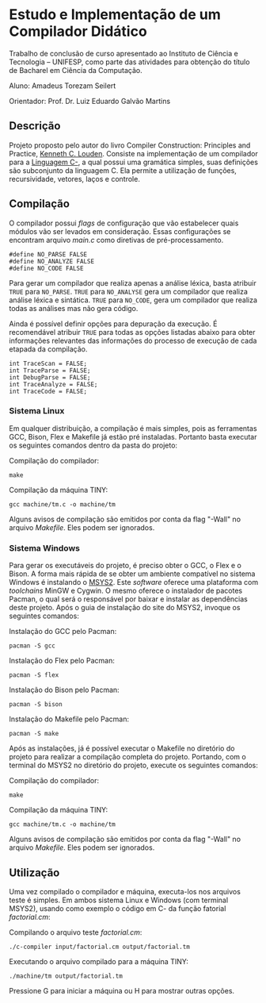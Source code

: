 # Estudo e Implementação de um Compilador Didático
Trabalho de conclusão de curso apresentado ao Instituto de Ciência e Tecnologia – UNIFESP, como parte das atividades para obtenção do título de Bacharel em Ciência da Computação.

Aluno: Amadeus Torezam Seilert

Orientador: Prof. Dr. Luiz Eduardo Galvão Martins
## Descrição

Projeto proposto pelo autor do livro Compiler Construction: Principles and Practice, [Kenneth C. Louden](http://www.cs.sjsu.edu/~louden/). Consiste na implementação de um compilador para a [Linguagem C-](http://www.sierranevada.edu/snow/ExamplesX/C-Syntax.pdf), a qual possui uma gramática simples, suas definições são subconjunto da linguagem C. Ela permite a utilização de funções, recursividade, vetores, laços e controle.

## Compilação

O compilador possui *flags* de configuração que vão estabelecer quais módulos vão ser levados em consideração. Essas configurações se encontram arquivo *main.c* como diretivas de pré-processamento.

```
#define NO_PARSE FALSE
#define NO_ANALYZE FALSE
#define NO_CODE FALSE
```

Para gerar um compilador que realiza apenas a análise léxica, basta atribuir `TRUE` para `NO_PARSE`. `TRUE` para `NO_ANALYSE` gera um compilador que realiza análise léxica e sintática. `TRUE` para `NO_CODE`, gera um compilador que realiza todas as análises mas não gera código.

Ainda é possível definir opções para depuração da execução. É recomendável atribuir `TRUE` para todas as opções listadas abaixo para obter informações relevantes das informações do processo de execução de cada etapada da compilação.

```
int TraceScan = FALSE;
int TraceParse = FALSE;
int DebugParse = FALSE;
int TraceAnalyze = FALSE;
int TraceCode = FALSE;
```

### Sistema Linux
Em qualquer distribuição, a compilação é mais simples, pois as ferramentas GCC, Bison, Flex e Makefile já estão pré instaladas. Portanto basta executar os seguintes comandos dentro da pasta do projeto:

Compilação do compilador:
```
make
```

Compilação da máquina TINY:
```
gcc machine/tm.c -o machine/tm
```

Alguns avisos de compilação são emitidos por conta da flag "-Wall" no arquivo *Makefile*. Eles podem ser ignorados.

### Sistema Windows
Para gerar os executáveis do projeto, é preciso obter o GCC, o Flex e o Bison. A forma mais rápida de se obter um ambiente compatível no sistema Windows é instalando o [MSYS2](http://www.msys2.org/). Este *software* oferece uma plataforma com *toolchains* MinGW e Cygwin. O mesmo oferece o instalador de pacotes Pacman, o qual será o responsável por baixar e instalar as dependências deste projeto. Após o guia de instalação do site do MSYS2, invoque os seguintes comandos:

Instalação do GCC pelo Pacman:
```
pacman -S gcc
```

Instalação do Flex pelo Pacman:
```
pacman -S flex
```

Instalação do Bison pelo Pacman:
```
pacman -S bison
```

Instalação do Makefile pelo Pacman:
```
pacman -S make
```

Após as instalações, já é possível executar o Makefile no diretório do projeto para realizar a compilação completa do projeto. Portando, com o terminal do MSYS2 no diretório do projeto, execute os seguintes comandos:

Compilação do compilador:
```
make
```

Compilação da máquina TINY:
```
gcc machine/tm.c -o machine/tm
```

Alguns avisos de compilação são emitidos por conta da flag "-Wall" no arquivo *Makefile*. Eles podem ser ignorados.

## Utilização

Uma vez compilado o compilador e máquina, executa-los nos arquivos teste é simples. Em ambos sistema Linux e Windows (com terminal MSYS2), usando como exemplo o código em C- da função fatorial *factorial.cm*:

Compilando o arquivo teste *factorial.cm*:
```
./c-compiler input/factorial.cm output/factorial.tm
```

Executando o arquivo compilado para a máquina TINY:
```
./machine/tm output/factorial.tm
```

Pressione G para iniciar a máquina ou H para mostrar outras opções.
